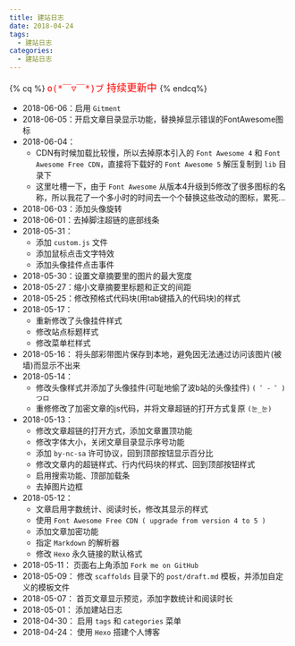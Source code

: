 ```yaml
---
title: 建站日志
date: 2018-04-24
tags:
  - 建站日志
categories:
  - 建站日志
---
```

{% cq %}
<font color="red" size="4px">`o(*￣▽￣*)ブ` 持续更新中 </font><i class="fas fa-sync fa-spin"></i>
{% endcq%}
* 2018-06-06：启用 `Gitment`
* 2018-06-05：开启文章目录显示功能，替换掉显示错误的FontAwesome图标
* 2018-06-04：
	* CDN有时候加载比较慢，所以去掉原本引入的 `Font Awesome 4` 和 `Font Awesome Free CDN`，直接将下载好的 `Font Awesome 5` 解压复制到 `lib` 目录下
	* 这里吐槽一下，由于 `Font Awesome` 从版本4升级到5修改了很多图标的名称，所以我花了一个多小时的时间去一个个替换这些改动的图标，累死...
* 2018-06-03：添加头像旋转
* 2018-06-01：去掉脚注超链的底部线条
* 2018-05-31：
	* 添加 `custom.js` 文件
	* 添加鼠标点击文字特效
	* 添加头像挂件点击事件
* 2018-05-30：设置文章摘要里的图片的最大宽度
* 2018-05-27：缩小文章摘要里标题和正文的间距
* 2018-05-25：修改预格式代码块(用tab键插入的代码块)的样式
* 2018-05-17： 
	* 重新修改了头像挂件样式
	* 修改站点标题样式
	* 修改菜单栏样式
* 2018-05-16： 将头部彩带图片保存到本地，避免因无法通过访问该图片(被墙)而显示不出来
* 2018-05-14：
	* 修改头像样式并添加了头像挂件(可耻地偷了波b站的头像挂件) `( ゜- ゜)つロ`
	* 重修修改了加密文章的js代码，并将文章超链的打开方式复原 `(눈_눈)`
* 2018-05-13：
	* 修改文章超链的打开方式，添加文章置顶功能
	* 修改字体大小，关闭文章目录显示序号功能
	* 添加 `by-nc-sa` 许可协议，回到顶部按钮显示百分比
	* 修改文章内的超链样式、行内代码块的样式、回到顶部按钮样式
	* 启用搜索功能、顶部加载条
	* 去掉图片边框
* 2018-05-12：
	* 文章启用字数统计、阅读时长，修改其显示的样式
	* 使用 `Font Awesome Free CDN ( upgrade from version 4 to 5 )`
	* 添加文章加密功能
	* 指定 `Markdown` 的解析器
	* 修改 `Hexo` 永久链接的默认格式
* 2018-05-11： 页面右上角添加 `Fork me on GitHub`
* 2018-05-09： 修改 `scaffolds` 目录下的 `post/draft.md` 模板，并添加自定义的模板文件
* 2018-05-07： 首页文章显示预览，添加字数统计和阅读时长
* 2018-05-01： 添加建站日志
* 2018-04-30： 启用 `tags` 和 `categories` 菜单
* 2018-04-24： 使用 `Hexo` 搭建个人博客
